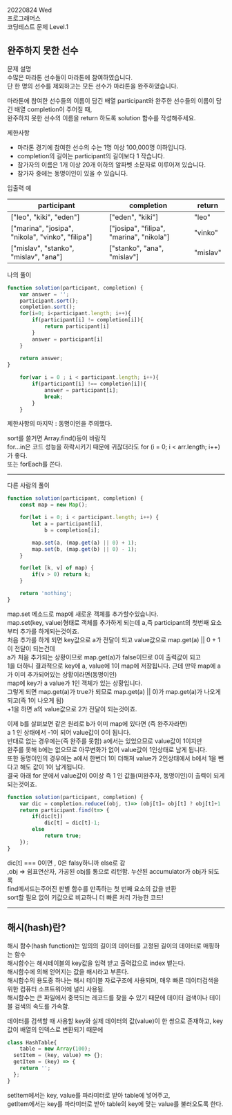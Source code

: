 20220824 Wed  
프로그래머스  
코딩테스트 문제 Level.1  

완주하지 못한 선수  
---
문제 설명  
수많은 마라톤 선수들이 마라톤에 참여하였습니다.   
단 한 명의 선수를 제외하고는 모든 선수가 마라톤을 완주하였습니다.  

마라톤에 참여한 선수들의 이름이 담긴 배열 participant와 완주한 선수들의 이름이 담긴 배열 completion이 주어질 때,   
완주하지 못한 선수의 이름을 return 하도록 solution 함수를 작성해주세요.  

제한사항  
- 마라톤 경기에 참여한 선수의 수는 1명 이상 100,000명 이하입니다.  
- completion의 길이는 participant의 길이보다 1 작습니다.  
- 참가자의 이름은 1개 이상 20개 이하의 알파벳 소문자로 이루어져 있습니다.  
- 참가자 중에는 동명이인이 있을 수 있습니다.  

입출력 예  

participant	| completion	| return
--|--|--
["leo", "kiki", "eden"]	| ["eden", "kiki"]	| "leo"
["marina", "josipa", "nikola", "vinko", "filipa"]	| ["josipa", "filipa", "marina", "nikola"]	| "vinko"
["mislav", "stanko", "mislav", "ana"] |	["stanko", "ana", "mislav"] |	"mislav"

나의 풀이
```jsx
function solution(participant, completion) {
    var answer = '';
    participant.sort();
    completion.sort();
    for(i=0; i<participant.length; i++){
        if(participant[i] != completion[i]){
            return participant[i]
        }
        answer = participant[i]
    }
    
    return answer;
}
```
```jsx
    for(var i = 0 ; i < participant.length; i++){
        if(participant[i] !== completion[i]){
            answer = participant[i];
            break;
        }
    }
```
제한사항의 마지막 : 동명이인을 주의했다.   

sort를 쓸거면 Array.find()등이 바람직   
for...in은 코드 성능을 하락시키기 때문에 귀찮더라도 for (i = 0; i < arr.length; i++) 가 좋다.  
또는 forEach를 쓴다.   

***
다른 사람의 풀이
```jsx
function solution(participant, completion) {
    const map = new Map();

    for(let i = 0; i < participant.length; i++) {
        let a = participant[i], 
            b = completion[i];

        map.set(a, (map.get(a) || 0) + 1);
        map.set(b, (map.get(b) || 0) - 1);
    }

    for(let [k, v] of map) {
        if(v > 0) return k;
    }

    return 'nothing';
}
```
map.set 메소드로 map에 새로운 객체를 추가할수있습니다.  
map.set(key, value)형태로 객체를 추가하게 되는데 a,즉 participant의 첫번째 요소부터 추가를 하게되는것이죠.  
처음 추가를 하게 되면 key값으로 a가 전달이 되고 value값으로 map.get(a) || 0 + 1 이 전달이 되는건데  
a가 처음 추가되는 상황이므로 map.get(a)가 false이므로 0이 출력값이 되고  
1을 더하니 결과적으로 key에 a, value에 1이 map에 저장됩니다.
근데 만약 map에 a가 이미 추가되어있는 상황이라면(동명이인)  
map에 key가 a value가 1인 객체가 있는 상황입니다.  
그렇게 되면 map.get(a)가 true가 되므로 map.get(a) || 0)가 map.get(a)가 나오게 되고(즉 1이 나오게 됨)  
+1을 하면 a의 value값으로 2가 전달이 되는것이죠.  

이제 b를 살펴보면 같은 원리로 b가 이미 map에 있다면 (즉 완주자라면)  
a 1 인 상태에서 -1이 되어 value값이 0이 됩니다.  
반대로 없는 경우에는(즉 완주를 못함) a에서는 있었으므로 value값이 1이지만  
완주를 못해 b에는 없으므로 아무변화가 없어 value값이 1인상태로 남게 됩니다.  
또한 동명이인의 경우에는 a에서 한번더 1이 더해져 value가 2인상태에서 b에서 1을 뺀다고 해도 값이 1이 남게됩니다.  
결국 아래 for 문에서 value값이 0이상 즉 1 인 값들(미완주자, 동명이인)이 출력이 되게 되는것이죠.

```jsx
function solution(participant, completion) {
    var dic = completion.reduce((obj, t)=> (obj[t]= obj[t] ? obj[t]+1 : 1 , obj) ,{});
    return participant.find(t=> {
        if(dic[t])
            dic[t] = dic[t]-1;
        else 
            return true;
    });
}
```
dic[t] === 0이면 , 0은 falsy하니까 else로 감  
,obj => 쉼표연산자, 가공된 obj를 통으로 리턴함. 누산된 accumulator가 obj가 되도록  
 find메서드는주어진 판별 함수를 만족하는 첫 번째 요소의 값을 반환  
sort할 필요 없이 키값으로 비교하니 더 빠른 처리 가능한 코드!  

***
해시(hash)란?  
---
해시 함수(hash function)는 임의의 길이의 데이터를 고정된 길이의 데이터로 매핑하는 함수  
해시함수는 해시테이블의 key값을 입력 받고 출력값으로 index 뱉는다.  
해시함수에 의해 얻어지는 값을 해시라고 부른다.  
해시함수의 용도중 하나는 해시 테이블 자료구조에 사용되며, 매우 빠른 데이터검색을 위한 컴퓨터 소프트워어에 널리 사용됨.  
해시함수는 큰 파일에서 중복되는 레코드를 찾을 수 있기 때문에 데이터 검색이나 테이블 검색의 속도를 가속함.  

데이터를 검색할 때 사용할 key와 실제 데이터의 값(value)이 한 쌍으로 존재하고, key값이 배열의 인덱스로 변환되기 때문에  

```jsx
class HashTable{
    table = new Array(100);
  setItem = (key, value) => {};
  getItem = (key) => {
    return '';
  };
}
```
setItem에서는 key, value를 파라미터로 받아 table에 넣어주고,  
getItem에서는 key를 파라미터로 받아 table의 key에 맞는 value를 불러오도록 한다.





